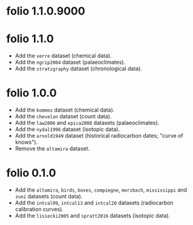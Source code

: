 # folio 1.1.0.9000

# folio 1.1.0

* Add the `verre` dataset (chemical data).
* Add the `ngrip2004` dataset (palaeoclimates).
* Add the `stratigraphy` dataset (chronological data).

# folio 1.0.0

* Add the `kommos` dataset (chemical data).
* Add the `chevelon` dataset (count data).
* Add the `law2006` and `epica2008` datasets (palaeoclimates).
* Add the `nydal1996` dataset (isotopic data).
* Add the `arnold1949` dataset (historical radiocarbon dates; "curve of knows").
* Remove the `altamira` dataset.

# folio 0.1.0

* Add the `altamira`, `birds`, `boves`, `compiegne`, `merzbach`, `mississippi` and `zuni` datasets (count data).
* Add the `intcal09`, `intcal13` and `intcal20` datasets (radiocarbon calibration curves).
* Add the `lisiecki2005` and `spratt2016` datasets (isotopic data).
